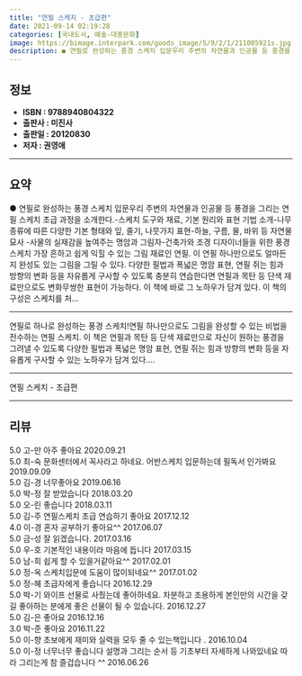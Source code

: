 ```yaml
---
title: "연필 스케치 - 초급편"
date: 2021-09-14 02:19:28
categories: [국내도서, 예술-대중문화]
image: https://bimage.interpark.com/goods_image/5/9/2/1/211085921s.jpg
description: ● 연필로 완성하는 풍경 스케치 입문우리 주변의 자연물과 인공물 등 풍경을 그리는 연필 스케치 초급 과정을 소개한다.-스케치 도구와 재료, 기본 원리와 표현 기법 소개-나무 종류에 따른 다양한 기본 형태와 잎, 줄기, 나뭇가지 표현-하늘, 구름, 물, 바위 등 자연물 묘사 -사물의 실
---
```


## **정보**

- **ISBN : 9788940804322**
- **출판사 : 미진사**
- **출판일 : 20120830**
- **저자 : 권영애**

------



## **요약**

●  연필로 완성하는 풍경 스케치 입문우리 주변의 자연물과 인공물 등 풍경을 그리는 연필 스케치 초급 과정을 소개한다.-스케치 도구와 재료, 기본 원리와 표현 기법 소개-나무 종류에 따른 다양한 기본 형태와 잎, 줄기, 나뭇가지 표현-하늘, 구름, 물, 바위 등 자연물 묘사 -사물의 실재감을 높여주는 명암과 그림자-건축가와 조경 디자이너들을 위한 풍경 스케치 가장 흔하고 쉽게 익힐 수 있는 그림 재료인 연필. 이 연필 하나만으로도 얼마든지 완성도 있는 그림을 그릴 수 있다. 다양한 필법과 폭넓은 명암 표현, 연필 쥐는 힘과 방향의 변화 등을 자유롭게 구사할 수 있도록 충분히 연습한다면 연필과 목탄 등 단색 재료만으로도 변화무쌍한 표현이 가능하다. 이 책에 바로 그 노하우가 담겨 있다. 이 책의 구성은 스케치를 처...

------

연필로 하나로 완성하는 풍경 스케치!연필 하나만으로도 그림을 완성할 수 있는 비법을 전수하는 연필 스케치. 이 책은 연필과 목탄 등 단색 재료만으로 자신이 원하는 풍경을 그려낼 수 있도록 다양한 필법과 폭넓은 명암 표현, 연필 쥐는 힘과 방향의 변화 등을 자유롭게 구사할 수 있는 노하우가 담겨 있다.... 

------


연필 스케치 - 초급편 

------


## **리뷰** 

5.0 고-만 아주 좋아요 2020.09.21 <br/>5.0 최-숙 문화센터에서 꼭사라고 하네요.
어반스케치 입문하는데 필독서 인가봐요 2019.09.09 <br/>5.0 김-경 너무좋아요 2019.06.16 <br/>5.0 박-정 잘 받았습니다 2018.03.20 <br/>5.0 오-린 좋습니다 2018.03.11 <br/>5.0 김-주 연필스케치 초급 연습하기 좋아요 2017.12.12 <br/>4.0 이-경 혼자 공부하기 좋아요^^ 2017.06.07 <br/>5.0 금-성 잘 읽겠습니다. 2017.03.16 <br/>5.0 우-호 기본적인 내용이라 마음에 듭니다 2017.03.15 <br/>5.0 남-희 쉽게 할 수 있을거같아요^^ 2017.02.01 <br/>5.0 정-옥 스케치입문에 도움이 많이되네요^^ 2017.01.02 <br/>5.0 정-혜 초급자에게 좋습니다 2016.12.29 <br/>5.0 박-기 와이프 선물로 사줬는데 좋아하네요. 차분하고 조용하게 본인만의 시간을 갖길 좋아하는 분에게 좋은 선물이 될 수 있습니다.  2016.12.27 <br/>5.0 김-은 좋아요 2016.12.16 <br/>3.0 박-준 좋아요 2016.11.22 <br/>5.0 이-향 초보에게 재미와 실력을 모두 줄 수 있는책입니다 . 2016.10.04 <br/>5.0 이-정 너무너무 좋습니다 설명과 그리는 순서 등 기초부터 자세하게 나와있네요 따라 그리는게 참 즐겁습니다 ^^ 2016.06.26 <br/>